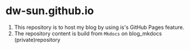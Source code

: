 # dw-sun.github.io

1. This repository is to host my blog by using is's GitHub Pages feature.
2. The repository content is build from `Mkdocs` on blog_mkdocs (private)repository

